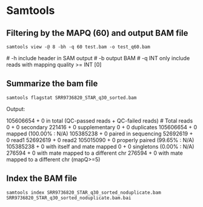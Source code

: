 # Samtools
## Filtering by the MAPQ (60) and output BAM file

```
samtools view -@ 8 -bh -q 60 test.bam -o test_q60.bam
```

\# -h       include header in SAM output
\# -b       output BAM
\# -q INT   only include reads with mapping quality >= INT [0]

## Summarize the bam file
```
samtools flagstat SRR9736820_STAR_q30_sorted.bam
```
Output:

105606654 + 0 in total (QC-passed reads + QC-failed reads) # Total reads
0 + 0 secondary
221416 + 0 supplementary
0 + 0 duplicates
105606654 + 0 mapped (100.00% : N/A)
105385238 + 0 paired in sequencing
52692619 + 0 read1
52692619 + 0 read2
105015090 + 0 properly paired (99.65% : N/A)
105385238 + 0 with itself and mate mapped
0 + 0 singletons (0.00% : N/A)
276594 + 0 with mate mapped to a different chr
276594 + 0 with mate mapped to a different chr (mapQ>=5)

## Index the BAM file
```
samtools index SRR9736820_STAR_q30_sorted_noduplicate.bam SRR9736820_STAR_q30_sorted_noduplicate.bam.bai
```


